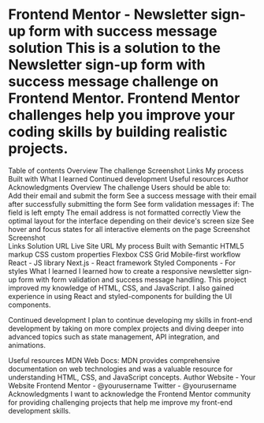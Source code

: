 <h1>Frontend Mentor - Newsletter sign-up form with success message solution
This is a solution to the Newsletter sign-up form with success message challenge on Frontend Mentor. Frontend Mentor challenges help you improve your coding skills by building realistic projects.</h1>
<div>
Table of contents
Overview
The challenge
Screenshot
Links
My process
Built with
What I learned
Continued development
Useful resources
Author
Acknowledgments
Overview
The challenge
Users should be able to:
</div>
<div>
Add their email and submit the form
See a success message with their email after successfully submitting the form
See form validation messages if:
The field is left empty
The email address is not formatted correctly
View the optimal layout for the interface depending on their device's screen size
See hover and focus states for all interactive elements on the page
Screenshot
Screenshot
</div>
<div>
Links
Solution URL
Live Site URL
My process
Built with
Semantic HTML5 markup
CSS custom properties
Flexbox
CSS Grid
Mobile-first workflow
React - JS library
Next.js - React framework
Styled Components - For styles
What I learned
I learned how to create a responsive newsletter sign-up form with form validation and success message handling. This project improved my knowledge of HTML, CSS, and JavaScript. I also gained experience in using React and styled-components for building the UI components.

Continued development
I plan to continue developing my skills in front-end development by taking on more complex projects and diving deeper into advanced topics such as state management, API integration, and animations.

Useful resources
MDN Web Docs: MDN provides comprehensive documentation on web technologies and was a valuable resource for understanding HTML, CSS, and JavaScript concepts.
Author
Website - Your Website
Frontend Mentor - @yourusername
Twitter - @yourusername
Acknowledgments
I want to acknowledge the Frontend Mentor community for providing challenging projects that help me improve my front-end development skills.
</div>
